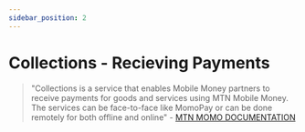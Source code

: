 ```yaml
---
sidebar_position: 2
---
```


# Collections - Recieving Payments

> "Collections is a service that enables Mobile Money partners to receive payments for goods and services using MTN Mobile Money. The services can be face-to-face like MomoPay or can be done remotely for both offline and online" - [MTN MOMO DOCUMENTATION](https://momodeveloper.mtn.com/product#product=collections)


